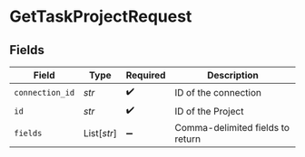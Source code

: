 # GetTaskProjectRequest


## Fields

| Field                            | Type                             | Required                         | Description                      |
| -------------------------------- | -------------------------------- | -------------------------------- | -------------------------------- |
| `connection_id`                  | *str*                            | :heavy_check_mark:               | ID of the connection             |
| `id`                             | *str*                            | :heavy_check_mark:               | ID of the Project                |
| `fields`                         | List[*str*]                      | :heavy_minus_sign:               | Comma-delimited fields to return |